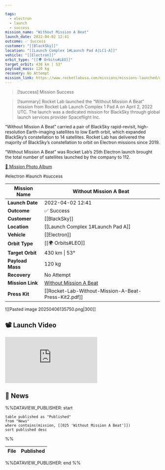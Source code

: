 ```yaml
---

tags:
  - electron
  - launch
  - success
mission_name: "Without Mission A Beat"
launch_date: 2022-04-02 12:41
outcome: ✅ Success
customer: "[[BlackSky]]"
location: "[[Launch Complex 1#Launch Pad A|LC1-A]]"
vehicle: "[[Electron]]"
orbit_type: "[[🌍 Orbits#LEO]]"
target_orbit: 430 km | 53°
payload_mass: 120 kg
recovery: No Attempt
mission_link: https://www.rocketlabusa.com/missions/missions-launched/without-mission-a-beat/
---
```


>[!success] Mission Success

>[!summary]
Rocket Lab launched the “Without Mission A Beat” mission from Rocket Lab Launch Complex 1 Pad A on April 2, 2022 UTC.  The launch was a dedicated mission for BlackSky through global launch services provider Spaceflight Inc. 
>
“Without Mission A Beat” carried a pair of BlackSky rapid-revisit, high-resolution Earth-imaging satellites to low Earth orbit, which expanded BlackSky’s constellation to 14 satellites. Rocket Lab has delivered the majority of BlackSky’s constellation to orbit on Electron missions since 2019.
>
“Without Mission A Beat” was Rocket Lab’s 25th Electron launch brought the total number of satellites launched by the company to 112. 
>
[📸 Mission Photo Album](https://www.flickr.com/photos/rocketlab/albums/72177720301776029/)

#electron #launch #success


| **Mission Name** | Without Mission A Beat                                                                                    |
| ---------------- | --------------------------------------------------------------------------------------------------------- |
| **Launch Date**  | 2022-04-02 12:41                                                                                          |
| **Outcome**      | ✅ Success                                                                                                 |
| **Customer**     | [[BlackSky]]                                                                                              |
| **Location**     | [[Launch Complex 1#Launch Pad A]]                                                                         |
| **Vehicle**      | [[Electron]]                                                                                              |
| **Orbit Type**   | [[🌍 Orbits#LEO]]                                                                                         |
| **Target Orbit** | 430 km &#124; 53°                                                                                         |
| **Payload Mass** | 120 kg                                                                                                    |
| **Recovery**     | No Attempt                                                                                                |
| **Mission Link** | [Without Mission A Beat](https://www.rocketlabusa.com/missions/missions-launched/without-mission-a-beat/) |
| **Press Kit**    | [[Rocket-Lab-Without-Mission-A-Beat-Press-Kit2.pdf]]                                                      |


![[Pasted image 20250406135750.png|300]]

## 📽️ Launch Video

<div class="responsive-video">
<iframe src="https://www.youtube.com/embed/yU2-0J5w0oE" title="Rocket Lab&#39;s Electron - Without Mission A Beat Mission" frameborder="0" allow="accelerometer; autoplay; clipboard-write; encrypted-media; gyroscope; picture-in-picture; web-share" referrerpolicy="strict-origin-when-cross-origin" allowfullscreen></iframe>     
</div>

## 📰 News
%%DATAVIEW_PUBLISHER: start
```
table published as "Published"
from "News"
where contains(mission, [[025 'Without Mission A Beat']])
sort published desc
```
%%

| File | Published |
| ---- | --------- |

%%DATAVIEW_PUBLISHER: end %%